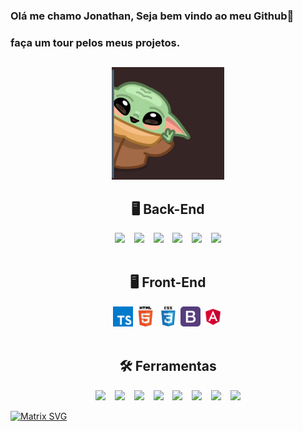 
### Olá me chamo Jonathan, Seja bem vindo ao meu Github👋
### faça um tour pelos meus projetos.
## 
<div align="center">
    <img height="180em" src="yoda.gif" />
 </div>
 <div align="center">
   
 ## 🖥️ Back-End
    
 </div>
 <div class='row' align="center">
    <!--<img height="32px" src="https://cdn.svgporn.com/logos/c.svg">-->
    <img height="32px" src="https://cdn.svgporn.com/logos/nodejs.svg"> &ensp;
    <img height="32px" src="https://cdn.svgporn.com/logos/mysql.svg"> &ensp;
    <img height="32px" src="https://cdn.svgporn.com/logos/postgresql.svg"> &ensp;
    <img height="32px" src="https://cdn.svgporn.com/logos/heroku.svg"> &ensp;
    <img height="32px" src="https://cdn.svgporn.com/logos/java.svg"> &ensp;
    <img height="32px" src="https://cdn.svgporn.com/logos/spring.svg">
</div>
<br>
<div align="center">
    
 ## 🖥️ Front-End
    
</div>
<div align="center">
<!--     <code><img height="32" src="https://raw.githubusercontent.com/github/explore/80688e429a7d4ef2fca1e82350fe8e3517d3494d/topics/javascript/javascript.png" alt="Javascript"/></code> -->
    <code><img height="32" src="https://raw.githubusercontent.com/github/explore/80688e429a7d4ef2fca1e82350fe8e3517d3494d/topics/typescript/typescript.png" alt="Typescript"/></code>
    <code><img height="32" src="https://raw.githubusercontent.com/github/explore/80688e429a7d4ef2fca1e82350fe8e3517d3494d/topics/html/html.png" alt="HTML5"/></code>
    <code><img height="32" src="https://raw.githubusercontent.com/github/explore/80688e429a7d4ef2fca1e82350fe8e3517d3494d/topics/css/css.png" alt="CSS"/></code>
    <code><img height="32" src="https://raw.githubusercontent.com/github/explore/80688e429a7d4ef2fca1e82350fe8e3517d3494d/topics/bootstrap/bootstrap.png" alt="Bootstrap"/></code>
    <code><img height="32" src="https://raw.githubusercontent.com/github/explore/80688e429a7d4ef2fca1e82350fe8e3517d3494d/topics/angular/angular.png" alt="Angular"/></code>
</div>
<br>

<div align="center">
    
## 🛠️ Ferramentas

</div>
<div  class='row' align="center"> 
    <img height="28px" src="https://cdn.svgporn.com/logos/eclipse.svg"> &ensp;
    <img height="28px" src="https://cdn.svgporn.com/logos/postman.svg"> &ensp;
    <img height="32px" src="https://cdn.svgporn.com/logos/git.svg"> &ensp;
    <img height="32px" src="https://cdn.svgporn.com/logos/visual-studio-code.svg"> &ensp;
    <img height="32px" src="https://cdn.svgporn.com/logos/terminal.svg"> &ensp;
    <img height="32px" src="https://cdn.svgporn.com/logos/bash.svg"> &ensp;
    <img height="32px" src="https://cdn.svgporn.com/logos/asana.svg"> &ensp;
    <img height="30x" src="https://img.icons8.com/color/48/000000/microsoft-excel-2019--v1.png">  

</div>

 [![Matrix SVG](https://raw.githubusercontent.com/rodrigograca31/rodrigograca31/master/matrix.svg)](https://www.youtube.com/watch?v=SDkAGkd4NLc)
<!--<div align="center">
 <img  height="300px" width="700px" src = 'https://github.com/MarikIshtar007/MarikIshtar007/blob/master/images/matrix.gif' alt = 'Awesome Matrix Code'/>
</div>-->
<!--
**JonathanSRS/JonathanSRS** is a ✨ _special_ ✨ repository because its `README.md` (this file) appears on your GitHub profile.

Here are some ideas to get you started:

- 🔭 I’m currently working on ...
- 🌱 I’m currently learning ...
- 👯 I’m looking to collaborate on ...
- 🤔 I’m looking for help with ...
- 💬 Ask me about ...
- 📫 How to reach me: ...
- 😄 Pronouns: ...
- ⚡ Fun fact: ...
-->
